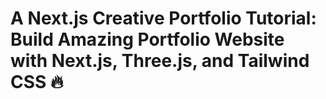 # A Next.js Creative Portfolio Tutorial: Build Amazing Portfolio Website with Next.js, Three.js, and Tailwind CSS 🔥
